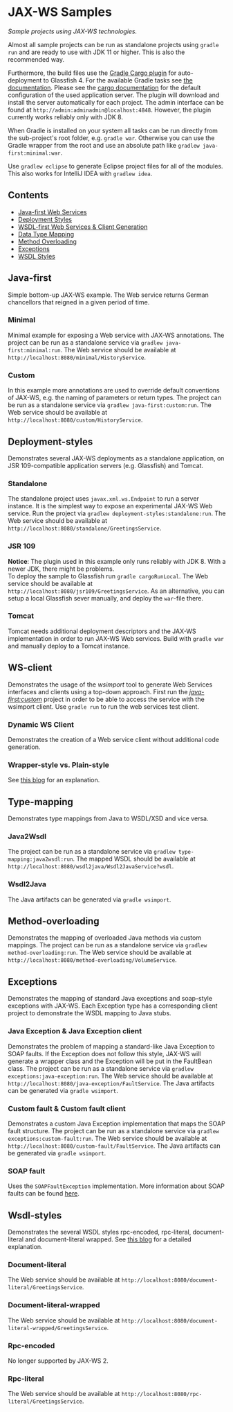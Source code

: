# JAX-WS Samples

*Sample projects using JAX-WS technologies.*

Almost all sample projects can be run as standalone projects using `gradle run` and are ready to use with JDK 11 or higher.
This is also the recommended way.

Furthermore, the build files use the [Gradle Cargo plugin](https://github.com/bmuschko/gradle-cargo-plugin) for auto-deployment to Glassfish 4.
For the available Gradle tasks see [the documentation](https://github.com/bmuschko/gradle-cargo-plugin#tasks).
Please see the [cargo documentation](https://codehaus-cargo.github.io/cargo/Glassfish+4.x.html) for the default configuration of the used application server.
The plugin will download and install the server automatically for each project. The admin interface can be found at `http://admin:adminadmin@localhost:4848`.
However, the plugin currently works reliably only with JDK 8.

When Gradle is installed on your system all tasks can be run directly from the sub-project's root folder, e.g. `gradle war`. Otherwise you can use the Gradle wrapper from the root and use an absolute path like `gradlew java-first:minimal:war`.

Use `gradlew eclipse` to generate Eclipse project files for all of the modules.
This also works for IntelliJ IDEA with `gradlew idea`.

## Contents
- [Java-first Web Services](#java-first)
- [Deployment Styles](#deployment-styles)
- [WSDL-first Web Services & Client Generation](#ws-client)
- [Data Type Mapping](#type-mapping)
- [Method Overloading](#method-overloading)
- [Exceptions](#exceptions)
- [WSDL Styles](#wsdl-styles)

## Java-first
Simple bottom-up JAX-WS example. The Web service returns German chancellors that reigned in a given period of time.

### Minimal
Minimal example for exposing a Web service with JAX-WS annotations.
The project can be run as a standalone service via `gradlew java-first:minimal:run`.
The Web service should be available at `http://localhost:8080/minimal/HistoryService`.

### Custom
In this example more annotations are used to override default conventions of JAX-WS, e.g. the naming of parameters or return types.
The project can be run as a standalone service via `gradlew java-first:custom:run`.
The Web service should be available at `http://localhost:8080/custom/HistoryService`.


## Deployment-styles
Demonstrates several JAX-WS deployments as a standalone application, on JSR 109-compatible application servers (e.g. Glassfish) and Tomcat.

### Standalone
The standalone project uses `javax.xml.ws.Endpoint` to run a server instance. It is the simplest way to expose an experimental JAX-WS Web service.
Run the project via `gradlew deployment-styles:standalone:run`.
The Web service should be available at `http://localhost:8080/standalone/GreetingsService`.

### JSR 109
**Notice**: The plugin used in this example only runs reliably with JDK 8. With a newer JDK, there might be problems.  
To deploy the sample to Glassfish run `gradle cargoRunLocal`.
The Web service should be available at `http://localhost:8080/jsr109/GreetingsService`.
As an alternative, you can setup a local Glassfish sever manually, and deploy the `war`-file there.

### Tomcat
Tomcat needs additional deployment descriptors and the JAX-WS implementation in order to run JAX-WS Web services.
Build with `gradle war` and manually deploy to a Tomcat instance.


## WS-client
Demonstrates the usage of the *wsimport* tool to generate Web Services interfaces and clients using a top-down approach. First run the [*java-first:custom*](#java-first) project in order to be able to access the service with the wsimport client. Use `gradle run` to run the web services test client.

### Dynamic WS Client
Demonstrates the creation of a Web service client without additional code generation.

### Wrapper-style vs. Plain-style
See [this blog](http://myarch.com/wrappernon-wrapper-web-service-styles-things-you-need-to-know/) for an explanation.


## Type-mapping
Demonstrates type mappings from Java to WSDL/XSD and vice versa.

### Java2Wsdl
The project can be run as a standalone service via `gradlew type-mapping:java2wsdl:run`.
The mapped WSDL should be available at `http://localhost:8080/wsdl2java/Wsdl2JavaService?wsdl`.

### Wsdl2Java
The Java artifacts can be generated via `gradle wsimport`.


## Method-overloading
Demonstrates the mapping of overloaded Java methods via custom mappings.
The project can be run as a standalone service via `gradlew method-overloading:run`.
The Web service should be available at `http://localhost:8080/method-overloading/VolumeService`.


## Exceptions
Demonstrates the mapping of standard Java exceptions and soap-style exceptions with JAX-WS. Each Exception type has a corresponding client project to demonstrate the WSDL mapping to Java stubs.

### Java Exception & Java Exception client
Demonstrates the problem of mapping a standard-like Java Exception to SOAP faults.
If the Exception does not follow this style, JAX-WS will generate a wrapper class and the Exception will be put in the FaultBean class.
The project can be run as a standalone service via `gradlew exceptions:java-exception:run`.
The Web service should be available at `http://localhost:8080/java-exception/FaultService`.
The Java artifacts can be generated via `gradle wsimport`.

### Custom fault & Custom fault client
Demonstrates a custom Java Exception implementation that maps the SOAP fault structure.
The project can be run as a standalone service via `gradlew exceptions:custom-fault:run`.
The Web service should be available at `http://localhost:8080/custom-fault/FaultService`.
The Java artifacts can be generated via `gradle wsimport`.

### SOAP fault
Uses the `SOAPFaultException` implementation. More information about SOAP faults can be found [here](http://docs.oracle.com/cd/E19159-01/819-3669/bnbin/index.html).


## Wsdl-styles
Demonstrates the several WSDL styles rpc-encoded, rpc-literal, document-literal and document-literal wrapped.
See [this blog](http://www.ibm.com/developerworks/library/ws-whichwsdl/) for a detailed explanation.

### Document-literal
The Web service should be available at `http://localhost:8080/document-literal/GreetingsService`.

### Document-literal-wrapped
The Web service should be available at `http://localhost:8080/document-literal-wrapped/GreetingsService`.

### Rpc-encoded
No longer supported by JAX-WS 2.

### Rpc-literal
The Web service should be available at `http://localhost:8080/rpc-literal/GreetingsService`.
